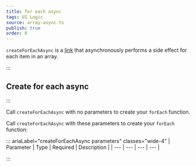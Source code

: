 ```yaml
---
title: for each async
tags: UI Logic
source: array-async.ts
publish: true
order: 0
---
```


`createForEachAsync` is a [link](/docs/logic/links-overview) that asynchronously performs a side effect for each item in an array.


:::
## Create for each async
:::

Call `createForEachAsync` with no parameters to create your `forEach` function.

Call `createForEachAsync` with these parameters to create your `forEach` function:

::: ariaLabel="createForEachAsync parameters" classes="wide-4"
| Parameter | Type | Required | Description |
| --- | --- | --- | --- |

:::

